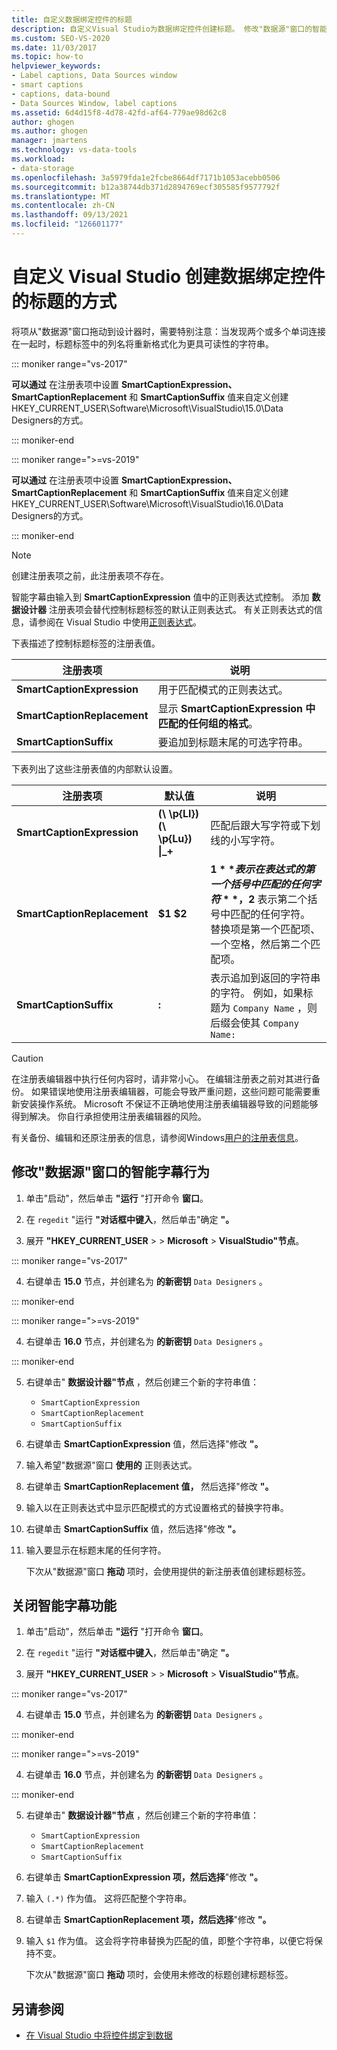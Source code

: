 ```yaml
---
title: 自定义数据绑定控件的标题
description: 自定义Visual Studio为数据绑定控件创建标题。 修改"数据源"窗口的智能字幕行为。 关闭智能字幕。
ms.custom: SEO-VS-2020
ms.date: 11/03/2017
ms.topic: how-to
helpviewer_keywords:
- Label captions, Data Sources window
- smart captions
- captions, data-bound
- Data Sources Window, label captions
ms.assetid: 6d4d15f8-4d78-42fd-af64-779ae98d62c8
author: ghogen
ms.author: ghogen
manager: jmartens
ms.technology: vs-data-tools
ms.workload:
- data-storage
ms.openlocfilehash: 3a5979fda1e2fcbe8664df7171b1053acebb0506
ms.sourcegitcommit: b12a38744db371d2894769ecf305585f9577792f
ms.translationtype: MT
ms.contentlocale: zh-CN
ms.lasthandoff: 09/13/2021
ms.locfileid: "126601177"
---
```

# <a name="customize-how-visual-studio-creates-captions-for-data-bound-controls"></a>自定义 Visual Studio 创建数据绑定控件的标题的方式

将项从"数据源"[](add-new-data-sources.md#data-sources-window)窗口拖动到设计器时，需要特别注意：当发现两个或多个单词连接在一起时，标题标签中的列名将重新格式化为更具可读性的字符串。

::: moniker range="vs-2017"

**可以通过** 在注册表项中设置 **SmartCaptionExpression、SmartCaptionReplacement** 和 **SmartCaptionSuffix** 值来自定义创建HKEY_CURRENT_USER\Software\Microsoft\VisualStudio\15.0\Data Designers的方式。 

::: moniker-end

::: moniker range=">=vs-2019"

**可以通过** 在注册表项中设置 **SmartCaptionExpression、SmartCaptionReplacement** 和 **SmartCaptionSuffix** 值来自定义创建HKEY_CURRENT_USER\Software\Microsoft\VisualStudio\16.0\Data Designers的方式。 

::: moniker-end

> [!NOTE]
> 创建注册表项之前，此注册表项不存在。

智能字幕由输入到 **SmartCaptionExpression** 值中的正则表达式控制。 添加 **数据设计器** 注册表项会替代控制标题标签的默认正则表达式。 有关正则表达式的信息，请参阅在 Visual Studio 中使用[正则表达式](../ide/using-regular-expressions-in-visual-studio.md)。

下表描述了控制标题标签的注册表值。

|注册表项|说明|
|-------------------|-----------------|
|**SmartCaptionExpression**|用于匹配模式的正则表达式。|
|**SmartCaptionReplacement**|显示 **SmartCaptionExpression 中匹配的任何组的格式**。|
|**SmartCaptionSuffix**|要追加到标题末尾的可选字符串。|

下表列出了这些注册表值的内部默认设置。

|注册表项|默认值|说明|
|-------------------|-------------------|-----------------|
|**SmartCaptionExpression**|**(\\ \p{Ll})  (\\ \p{Lu}) &#124;_+**|匹配后跟大写字符或下划线的小写字符。|
|**SmartCaptionReplacement**|**$1 $2**|**$1** 表示在表达式的第一个括号中匹配的任何字符 **，$2** 表示第二个括号中匹配的任何字符。 替换项是第一个匹配项、一个空格，然后第二个匹配项。|
|**SmartCaptionSuffix**|**:**|表示追加到返回的字符串的字符。 例如，如果标题为 `Company Name` ，则后缀会使其 `Company Name:`|

> [!CAUTION]
> 在注册表编辑器中执行任何内容时，请非常小心。 在编辑注册表之前对其进行备份。 如果错误地使用注册表编辑器，可能会导致严重问题，这些问题可能需要重新安装操作系统。 Microsoft 不保证不正确地使用注册表编辑器导致的问题能够得到解决。 你自行承担使用注册表编辑器的风险。
>
> 有关备份、编辑和还原注册表的信息，请参阅Windows[用户的注册表信息](https://support.microsoft.com/help/256986/windows-registry-information-for-advanced-users)。

## <a name="modify-the-smart-captioning-behavior-of-the-data-sources-window"></a>修改"数据源"窗口的智能字幕行为

1. 单击"启动"，然后单击 **"运行** "打开命令 **窗口**。

2. 在 `regedit` "运行 **"对话框中键入**，然后单击"确定 **"。**

3. 展开 **"HKEY_CURRENT_USER**  >    >  **Microsoft**  >  **VisualStudio"节点**。

::: moniker range="vs-2017"

4. 右键单击 **15.0** 节点，并创建名为 **的新密钥** `Data Designers` 。

::: moniker-end

::: moniker range=">=vs-2019"

4. 右键单击 **16.0** 节点，并创建名为 **的新密钥** `Data Designers` 。

::: moniker-end

5. 右键单击" **数据设计器"节点** ，然后创建三个新的字符串值：

    - `SmartCaptionExpression`
    - `SmartCaptionReplacement`
    - `SmartCaptionSuffix`

6. 右键单击 **SmartCaptionExpression** 值，然后选择"修改 **"。**

7. 输入希望"数据源"窗口 **使用的** 正则表达式。

8. 右键单击 **SmartCaptionReplacement 值，** 然后选择"修改 **"。**

9. 输入以在正则表达式中显示匹配模式的方式设置格式的替换字符串。

10. 右键单击 **SmartCaptionSuffix** 值，然后选择"修改 **"。**

11. 输入要显示在标题末尾的任何字符。

    下次从"数据源"窗口 **拖动** 项时，会使用提供的新注册表值创建标题标签。

## <a name="turn-off-the-smart-captioning-feature"></a>关闭智能字幕功能

1. 单击"启动"，然后单击 **"运行** "打开命令 **窗口**。

2. 在 `regedit` "运行 **"对话框中键入**，然后单击"确定 **"。**

3. 展开 **"HKEY_CURRENT_USER**  >    >  **Microsoft**  >  **VisualStudio"节点**。

::: moniker range="vs-2017"

4. 右键单击 **15.0** 节点，并创建名为 **的新密钥** `Data Designers` 。

::: moniker-end

::: moniker range=">=vs-2019"

4. 右键单击 **16.0** 节点，并创建名为 **的新密钥** `Data Designers` 。

::: moniker-end

5. 右键单击" **数据设计器"节点** ，然后创建三个新的字符串值：

    - `SmartCaptionExpression`
    - `SmartCaptionReplacement`
    - `SmartCaptionSuffix`

6. 右键单击 **SmartCaptionExpression 项，然后选择**"修改 **"。**

7. 输入 `(.*)` 作为值。 这将匹配整个字符串。

8. 右键单击 **SmartCaptionReplacement 项，然后选择**"修改 **"。**

9. 输入 `$1` 作为值。 这会将字符串替换为匹配的值，即整个字符串，以便它将保持不变。

    下次从"数据源"窗口 **拖动** 项时，会使用未修改的标题创建标题标签。

## <a name="see-also"></a>另请参阅

- [在 Visual Studio 中将控件绑定到数据](../data-tools/bind-controls-to-data-in-visual-studio.md)
